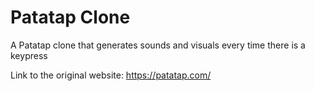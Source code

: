 # Patatap Clone

A Patatap clone that generates sounds and visuals every time there is a keypress

Link to the original website: https://patatap.com/
